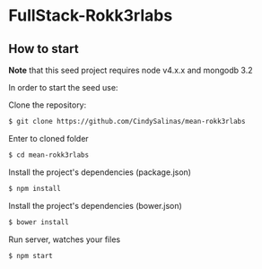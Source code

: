 
# FullStack-Rokk3rlabs

## How to start

**Note** that this seed project requires node v4.x.x and mongodb 3.2

In order to start the seed use:

Clone the repository:
```sh
$ git clone https://github.com/CindySalinas/mean-rokk3rlabs
```
Enter to cloned folder
```sh
$ cd mean-rokk3rlabs
```
Install the project's dependencies (package.json)
```sh
$ npm install
```
Install the project's dependencies (bower.json)
```sh
$ bower install
```
Run server, watches your files
```sh
$ npm start
```
